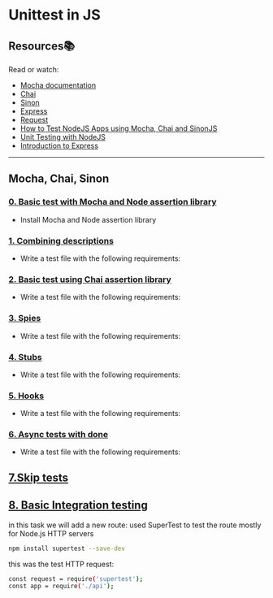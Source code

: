 # Unittest in JS

## Resources:books:
Read or watch:
* [Mocha documentation](https://intranet.hbtn.io/rltoken/4Q4X0Q8QX6X3X2Q2Q4Q4jw)
* [Chai](https://intranet.hbtn.io/rltoken/4Q4X0Q8QX6X3X2Q2Q4Q4jw)
* [Sinon](https://intranet.hbtn.io/rltoken/4Q4X0Q8QX6X3X2Q2Q4Q4jw)
* [Express](https://intranet.hbtn.io/rltoken/4Q4X0Q8QX6X3X2Q2Q4Q4jw)
* [Request](https://intranet.hbtn.io/rltoken/4Q4X0Q8QX6X3X2Q2Q4Q4jw)
* [How to Test NodeJS Apps using Mocha, Chai and SinonJS](https://intranet.hbtn.io/rltoken/4Q4X0Q8QX6X3X2Q2Q4Q4jw)
* [Unit Testing with NodeJS](https://intranet.hbtn.io/rltoken/4Q4X0Q8QX6X3X2Q2Q4Q4jw)
* [Introduction to Express](https://intranet.hbtn.io/rltoken/4Q4X0Q8QX6X3X2Q2Q4Q4jw)

---
## Mocha, Chai, Sinon

### [0. Basic test with Mocha and Node assertion library](./package.json)
* Install Mocha and Node assertion library

### [1. Combining descriptions](./1-calcul_chai.js)
* Write a test file with the following requirements:

### [2. Basic test using Chai assertion library](./2-calcul_chai.js)

* Write a test file with the following requirements:

### [3. Spies](./3-payment.js)

* Write a test file with the following requirements:

### [4. Stubs](./4-payment.js)

* Write a test file with the following requirements:

### [5. Hooks](./5-payment_token.test.js)

* Write a test file with the following requirements:

### [6. Async tests with done](./6-payment_token.test.js)

* Write a test file with the following requirements:

## [7.Skip tests](./7-skip.test.js)

## [8. Basic Integration testing](./8-api/api.js)
in this task we will add a new route:
used SuperTest to test the route mostly for Node.js HTTP servers
```bash
npm install supertest --save-dev
```
this was the test HTTP request:
```bash
const request = require('supertest');
const app = require('./api');
